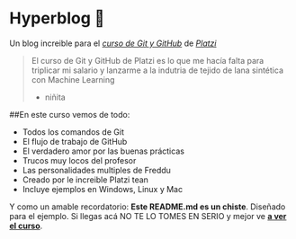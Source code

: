 # Hyperblog 💚
Un blog increible para el [*curso de Git y GitHub*](https://platzi.com/cursos/git-github/ "curso de Git y GitHub") de [*Platzi*](https://Platzi.com/ "Platzi")
>El curso de Git y GitHub de Platzi es lo que me hacía falta para triplicar mi salario y lanzarme a la indutria de tejido de lana sintética con Machine Learning
> - niñita

##En este curso vemos de todo:
* Todos los comandos de Git
* El flujo de trabajo de GitHub
* El verdadero amor por las buenas prácticas
* Trucos muy locos del profesor
* Las personalidades multiples de Freddu
* Creado por le increible Platzi tean
* Incluye ejemplos en Windows, Linux y Mac

Y como un amable recordatorio: **Este README.md es un chiste**. Diseñado para el ejemplo. Si llegas acá NO TE LO TOMES EN SERIO y mejor ve [**a ver el curso**](https://platzi.com/cursos/git-github/ "a ver el curso"). 
